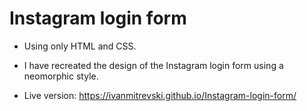 # Instagram login form

* Using only HTML and CSS.
* I have recreated the design of the Instagram login form using a neomorphic style. 

* Live version: https://ivanmitrevski.github.io/Instagram-login-form/
